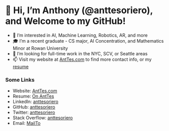 <!--- ![Anthony Tesoriero](http://anttes.com/static/media/AnthonyTesoriero.da1216f6.png) --->
# 👋 Hi, I’m Anthony (@anttesoriero), and Welcome to my GitHub!
- 👀 I’m interested in AI, Machine Learning, Robotics, AR, and more
- 🎓 I’m a recent graduate - CS major, AI Concentration, and Mathematics Minor at Rowan University
- 💞️ I’m looking for full-time work in the NYC, SCV, or Seattle areas
- 📫 Visit my website at [AntTes.com](http://anttes.com) to find more contact info, or my [resume](http://anttes.com/AnthonyTesorieroResume.pdf)

### Some Links
- Website: [AntTes.com](http://anttes.com)
- Resume: [On AntTes](http://anttes.com/AnthonyTesorieroResume.pdf)
- LinkedIn: [anttesoriero](https://linkedin.com/in/anttesoriero)
- GitHub: [anttesoriero](https://GitHub.com/anttesoriero)
- Twitter: [anttesoriero](https://twitter.com/anttesoriero)
- Stack Overflow: [anttesoriero](https://stackoverflow.com/users/15310087/anttesoriero?tab=profile)
- Email: [MailTo](mailto:anttesoriero@gmail.com)
